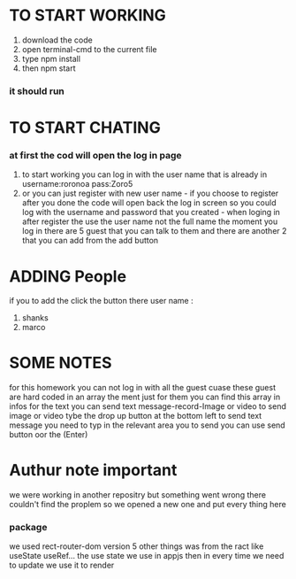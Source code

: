 # TO START WORKING
1) download the code
2) open terminal-cmd to the current file
3) type npm install
4) then npm start
### it should run
# TO START CHATING
### at first the cod will open the log in page
1) to start working you can log in with the user name that is already in 
username:roronoa
pass:Zoro5
2) or you can just register with new user name - if you choose to register after you done the code will open back the log in screen so you could log with the username and password that you created - when loging in after register the use the user name not the full name
the moment you log in there are 5 guest that you can talk to them and there are another 2 that you can add from the add button

# ADDING People
if you to add the click the button there user name :
1) shanks
2) marco
# SOME NOTES
for this homework you can not log in with all the guest cuase these guest are hard coded in an array the ment just for them you can find this array in infos
for the text you can send text message-record-Image or video 
to send image or video tybe the drop up button at the bottom left 
to send text message you need to typ in the relevant area you to send you can use send button oor the (Enter)
# Authur note important
we were working in another repositry but something went wrong there couldn't find the proplem so we opened a new one and put every thing here
### package
we used rect-router-dom version 5
other things was from the ract like useState useRef...
the use state we use in appjs then in every time we need to update we use it to render
